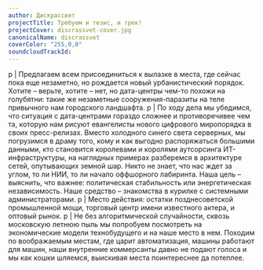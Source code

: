 ```yaml
---
author: Дискрассвет
projectTitle: Требуем и тезис, и трек!
projectCover: discrassvet-cover.jpg
canonicalName: discrassvet
coverColor: "255,0,0"
soundcloudTrackId:
---
```


p
  | Предлагаем всем присоединиться к вылазке в места, где сейчас пока еще незаметно, но рождается новый урбанистический порядок. Хотите – верьте, хотите – нет, но дата-центры чем-то похожи на голубятни: такие же незаметные сооружения-паразиты на теле привычного нам городского ландшафта.
p
  | По ходу дела мы убедимся, что ситуация с дата-центрами гораздо сложнее и противоречивее чем та, которую нам рисуют евангелисты нового цифрового миропорядка в своих пресс-релизах. Вместо холодного синего света серверных, мы погрузимся в драму того, кому и как выгодно распоряжаться большими данными, кто становится королевами и королями аутсорсинга ИТ-инфраструктуры, на наглядных примерах разберемся в архитектуре сетей, опутывающих земной шар. Никто не знает, что нас ждет за углом, то ли НИИ, то ли начало оффшорного лабиринта. Наша цель – выяснить, что важнее: политическая стабильность или энергетическая независимость. Наше средство – знакомства в курилке с системными администраторами.
p
  | Место действия: остатки позднесоветской промышленной мощи, торговый центр имени известного актера, и оптовый рынок.
p
 | Не без алгоритмической случайности, сквозь московскую летнюю пыль мы попробуем посмотреть на экономические модели технобудущего и на наше место в нем. Походим по воображаемым местам, где царит автоматизация, машины работают для машин, наши внутренние коммерсанты давно не подают голоса и мы как кошки шляемся, выискивая места поинтереснее да потеплее.